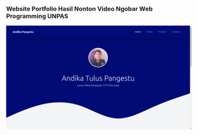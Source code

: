### Website Portfolio Hasil Nonton Video Ngobar Web Programming UNPAS

![](https://github.com/andikatuluspangestu/portfolio-bs-unpas/blob/main/assets/img/projects/portfolio.png)


